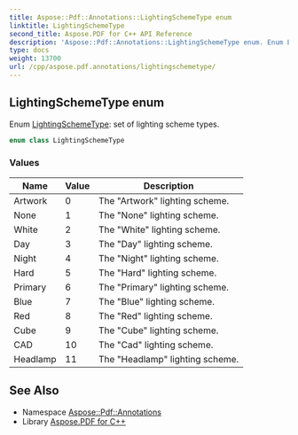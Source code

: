 ```yaml
---
title: Aspose::Pdf::Annotations::LightingSchemeType enum
linktitle: LightingSchemeType
second_title: Aspose.PDF for C++ API Reference
description: 'Aspose::Pdf::Annotations::LightingSchemeType enum. Enum LightingSchemeType: set of lighting scheme types in C++.'
type: docs
weight: 13700
url: /cpp/aspose.pdf.annotations/lightingschemetype/
---
```

## LightingSchemeType enum


Enum [LightingSchemeType](./): set of lighting scheme types.

```cpp
enum class LightingSchemeType
```

### Values

| Name | Value | Description |
| --- | --- | --- |
| Artwork | 0 | The "Artwork" lighting scheme. |
| None | 1 | The "None" lighting scheme. |
| White | 2 | The "White" lighting scheme. |
| Day | 3 | The "Day" lighting scheme. |
| Night | 4 | The "Night" lighting scheme. |
| Hard | 5 | The "Hard" lighting scheme. |
| Primary | 6 | The "Primary" lighting scheme. |
| Blue | 7 | The "Blue" lighting scheme. |
| Red | 8 | The "Red" lighting scheme. |
| Cube | 9 | The "Cube" lighting scheme. |
| CAD | 10 | The "Cad" lighting scheme. |
| Headlamp | 11 | The "Headlamp" lighting scheme. |

## See Also

* Namespace [Aspose::Pdf::Annotations](../)
* Library [Aspose.PDF for C++](../../)
